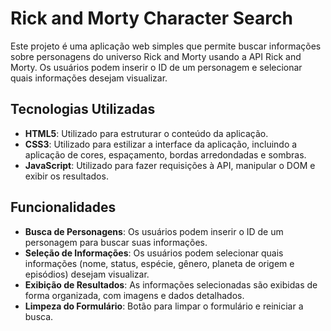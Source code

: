 # Rick and Morty Character Search

Este projeto é uma aplicação web simples que permite buscar informações sobre personagens do universo Rick and Morty usando a API Rick and Morty. Os usuários podem inserir o ID de um personagem e selecionar quais informações desejam visualizar.

## Tecnologias Utilizadas

- **HTML5**: Utilizado para estruturar o conteúdo da aplicação.
- **CSS3**: Utilizado para estilizar a interface da aplicação, incluindo a aplicação de cores, espaçamento, bordas arredondadas e sombras.
- **JavaScript**: Utilizado para fazer requisições à API, manipular o DOM e exibir os resultados.

## Funcionalidades

- **Busca de Personagens**: Os usuários podem inserir o ID de um personagem para buscar suas informações.
- **Seleção de Informações**: Os usuários podem selecionar quais informações (nome, status, espécie, gênero, planeta de origem e episódios) desejam visualizar.
- **Exibição de Resultados**: As informações selecionadas são exibidas de forma organizada, com imagens e dados detalhados.
- **Limpeza do Formulário**: Botão para limpar o formulário e reiniciar a busca.
